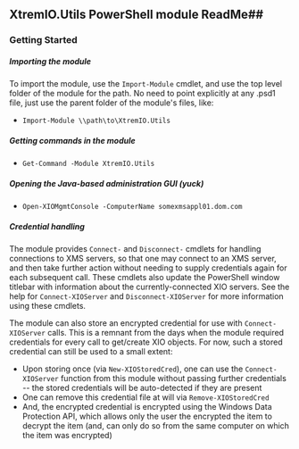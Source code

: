 ## XtremIO.Utils PowerShell module ReadMe##

### Getting Started ###

##### Importing the module #####

To import the module, use the `Import-Module` cmdlet, and use the top level folder of the module for the path.  No need to point explicitly at any .psd1 file, just use the parent folder of the module's files, like:

- `Import-Module \\path\to\XtremIO.Utils`

##### Getting commands in the module #####

- `Get-Command -Module XtremIO.Utils`

##### Opening the Java-based administration GUI (yuck) #####

- `Open-XIOMgmtConsole -ComputerName somexmsappl01.dom.com`

##### Credential handling #####

The module provides `Connect-` and `Disconnect-` cmdlets for handling connections to XMS servers, so that one may connect to an XMS server, and then take further action without needing to supply credentials again for each subsequent call.  These cmdlets also update the PowerShell window titlebar with information about the currently-connected XIO servers.  See the help for `Connect-XIOServer` and `Disconnect-XIOServer` for more information using these cmdlets.

The module can also store an encrypted credential for use with `Connect-XIOServer` calls.  This is a remnant from the days when the module required credentials for every call to get/create XIO objects.  For now, such a stored credential can still be used to a small extent:   

- Upon storing once (via `New-XIOStoredCred`), one can use the `Connect-XIOServer` function from this module without passing further credentials -- the stored credentials will be auto-detected if they are present
- One can remove this credential file at will via `Remove-XIOStoredCred`
- And, the encrypted credential is encrypted using the Windows Data Protection API, which allows only the user the encrypted the item to decrypt the item (and, can only do so from the same computer on which the item was encrypted)
